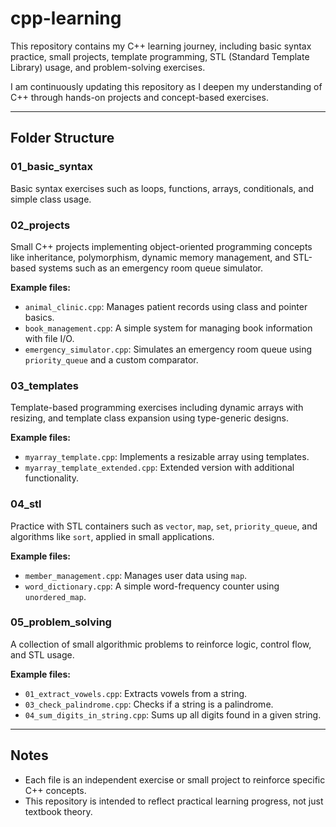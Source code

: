 # cpp-learning

This repository contains my C++ learning journey, including basic syntax practice, small projects, template programming, STL (Standard Template Library) usage, and problem-solving exercises.

I am continuously updating this repository as I deepen my understanding of C++ through hands-on projects and concept-based exercises.

---

## Folder Structure

### 01_basic_syntax  
Basic syntax exercises such as loops, functions, arrays, conditionals, and simple class usage.

### 02_projects  
Small C++ projects implementing object-oriented programming concepts like inheritance, polymorphism, dynamic memory management, and STL-based systems such as an emergency room queue simulator.

**Example files:**
- `animal_clinic.cpp`: Manages patient records using class and pointer basics.  
- `book_management.cpp`: A simple system for managing book information with file I/O.  
- `emergency_simulator.cpp`: Simulates an emergency room queue using `priority_queue` and a custom comparator.

### 03_templates  
Template-based programming exercises including dynamic arrays with resizing, and template class expansion using type-generic designs.

**Example files:**
- `myarray_template.cpp`: Implements a resizable array using templates.  
- `myarray_template_extended.cpp`: Extended version with additional functionality.

### 04_stl  
Practice with STL containers such as `vector`, `map`, `set`, `priority_queue`, and algorithms like `sort`, applied in small applications.

**Example files:**
- `member_management.cpp`: Manages user data using `map`.  
- `word_dictionary.cpp`: A simple word-frequency counter using `unordered_map`.  

### 05_problem_solving  
A collection of small algorithmic problems to reinforce logic, control flow, and STL usage.

**Example files:**
- `01_extract_vowels.cpp`: Extracts vowels from a string.  
- `03_check_palindrome.cpp`: Checks if a string is a palindrome.  
- `04_sum_digits_in_string.cpp`: Sums up all digits found in a given string.

---

## Notes

- Each file is an independent exercise or small project to reinforce specific C++ concepts.
- This repository is intended to reflect practical learning progress, not just textbook theory.
